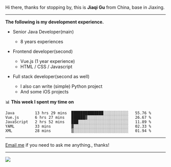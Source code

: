 Hi there, thanks for stopping by, this is **Jiaqi Gu** from China, base in Jiaxing.

---

**The following is my development experience.**

- Senior Java Developer(main)
  - 8 years experiences

- Frontend developer(second)
  - Vue.js (1 year experience)
  - HTML / CSS / Javascript
  
- Full stack developer(second as well)
  - I also can write (simple) Python project
  - And some iOS projects

📊 **This week I spent my time on**
<!--START_SECTION:waka-->
```text
Java         13 hrs 29 mins  ██████████████░░░░░░░░░░░   55.76 % 
Vue.js       6 hrs 27 mins   ██████▓░░░░░░░░░░░░░░░░░░   26.67 % 
JavaScript   2 hrs 52 mins   ███░░░░░░░░░░░░░░░░░░░░░░   11.89 % 
YAML         33 mins         ▓░░░░░░░░░░░░░░░░░░░░░░░░   02.33 % 
XML          28 mins         ▒░░░░░░░░░░░░░░░░░░░░░░░░   01.94 % 
```
<!--END_SECTION:waka-->

---

[Email me](mailto:droidqw@gmail.com?subject=Hiring_from_GitHub) if you need to ask me anything., thanks!

---

![]( https://visitor-badge.glitch.me/badge?page_id=githubgujiaqi)
